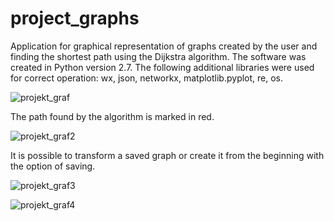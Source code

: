 # project_graphs

Application for graphical representation of graphs created by the user and finding the shortest path using the Dijkstra algorithm. The software was created in Python version 2.7. 
The following additional libraries were used for correct operation: wx, json, networkx, matplotlib.pyplot, re, os.

![projekt_graf](https://user-images.githubusercontent.com/41447676/53290573-41d3a900-37a6-11e9-858a-53e905cc6b52.PNG)

The path found by the algorithm is marked in red.

![projekt_graf2](https://user-images.githubusercontent.com/41447676/53290596-970fba80-37a6-11e9-86bf-4d63dc7204b2.PNG)

It is possible to transform a saved graph or create it from the beginning with the option of saving.

![projekt_graf3](https://user-images.githubusercontent.com/41447676/53290599-9bd46e80-37a6-11e9-9372-44b474f27ad2.PNG)

![projekt_graf4](https://user-images.githubusercontent.com/41447676/53290602-a131b900-37a6-11e9-88eb-9705349dd857.PNG)
